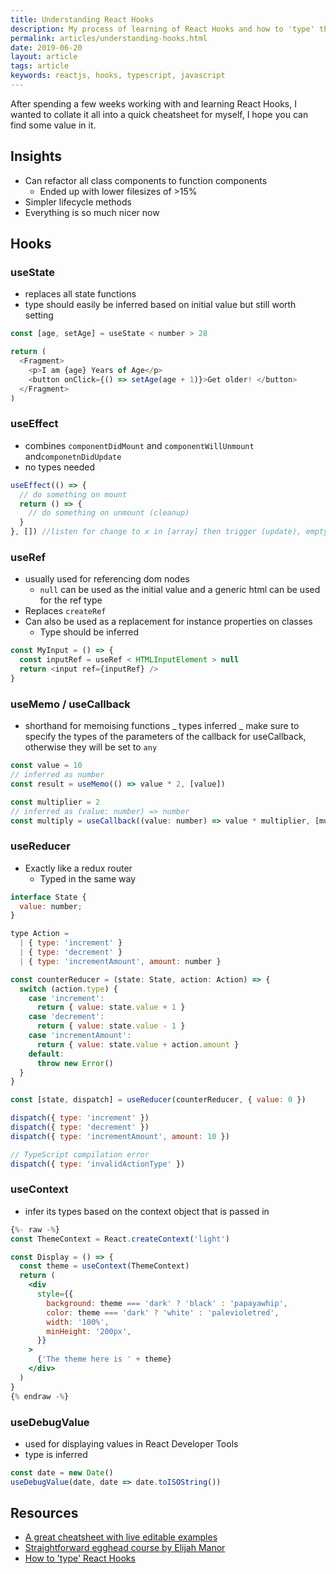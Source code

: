 ```yaml
---
title: Understanding React Hooks
description: My process of learning of React Hooks and how to 'type' them using Typescript including some examples, overall a cheatsheet for myself
permalink: articles/understanding-hooks.html
date: 2019-06-20
layout: article
tags: article
keywords: reactjs, hooks, typescript, javascript
---
```


After spending a few weeks working with and learning React Hooks, I wanted to collate it all into a quick cheatsheet for myself, I hope you can find some value in it.

## Insights

- Can refactor all class components to function components
  - Ended up with lower filesizes of >15%
- Simpler lifecycle methods
- Everything is so much nicer now

## Hooks

### useState

- replaces all state functions
- type should easily be inferred based on initial value but still worth setting

```js
const [age, setAge] = useState < number > 28

return (
  <Fragment>
    <p>I am {age} Years of Age</p>
    <button onClick={() => setAge(age + 1)}>Get older! </button>
  </Fragment>
)
```

### useEffect

- combines `componentDidMount` and `componentWillUnmount` and`componetnDidUpdate`
- no types needed

```js
useEffect(() => {
  // do something on mount
  return () => {
    // do something on unmount (cleanup)
  }
}, []) //listen for change to x in [array] then trigger (update), empty for only mount / unmount
```

### useRef

- usually used for referencing dom nodes
  - `null` can be used as the initial value and a generic html can be used for the ref type
- Replaces `createRef`
- Can also be used as a replacement for instance properties on classes
  - Type should be inferred

```js
const MyInput = () => {
  const inputRef = useRef < HTMLInputElement > null
  return <input ref={inputRef} />
}
```

### useMemo / useCallback

- shorthand for memoising functions
  _ types inferred
  _ make sure to specify the types of the parameters of the callback for useCallback, otherwise they will be set to `any`

```js
const value = 10
// inferred as number
const result = useMemo(() => value * 2, [value])

const multiplier = 2
// inferred as (value: number) => number
const multiply = useCallback((value: number) => value * multiplier, [multiplier])
```

### useReducer

- Exactly like a redux router
  - Typed in the same way

```js
interface State {
  value: number;
}

type Action =
  | { type: 'increment' }
  | { type: 'decrement' }
  | { type: 'incrementAmount', amount: number }

const counterReducer = (state: State, action: Action) => {
  switch (action.type) {
    case 'increment':
      return { value: state.value + 1 }
    case 'decrement':
      return { value: state.value - 1 }
    case 'incrementAmount':
      return { value: state.value + action.amount }
    default:
      throw new Error()
  }
}

const [state, dispatch] = useReducer(counterReducer, { value: 0 })

dispatch({ type: 'increment' })
dispatch({ type: 'decrement' })
dispatch({ type: 'incrementAmount', amount: 10 })

// TypeScript compilation error
dispatch({ type: 'invalidActionType' })
```

### useContext

- infer its types based on the context object that is passed in

```jsx
{%- raw -%}
const ThemeContext = React.createContext('light')

const Display = () => {
  const theme = useContext(ThemeContext)
  return (
    <div
      style={{
        background: theme === 'dark' ? 'black' : 'papayawhip',
        color: theme === 'dark' ? 'white' : 'palevioletred',
        width: '100%',
        minHeight: '200px',
      }}
    >
      {'The theme here is ' + theme}
    </div>
  )
}
{% endraw -%}
```

### useDebugValue

- used for displaying values in React Developer Tools
- type is inferred

```js
const date = new Date()
useDebugValue(date, date => date.toISOString())
```

## Resources

- [A great cheatsheet with live editable examples](https://react-hooks-cheatsheet.surge.sh/)
- [Straightforward egghead course by Elijah Manor](https://egghead.io/courses/reusable-state-and-effects-with-react-hooks)
- [How to 'type' React Hooks](https://medium.com/@jrwebdev/react-hooks-in-typescript-88fce7001d0d)
